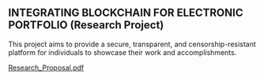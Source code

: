 ## INTEGRATING BLOCKCHAIN FOR ELECTRONIC PORTFOLIO (Research Project)

This project aims to provide a secure, transparent, and censorship-resistant platform for individuals to showcase their work and accomplishments.


[Research_Proposal.pdf](https://github.com/user-attachments/files/17301145/Research_Proposal_2020E186_2020E198.pdf)
